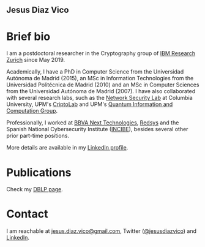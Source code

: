 ## Jesus Diaz Vico

# Brief bio

I am a postdoctoral researcher in the Cryptography group of [IBM Research Zurich](https://www.zurich.ibm.com/crypto/) since May 2019.

Academically, I have a PhD in Computer Science from the Universidad Autónoma de Madrid (2015), an MSc in Information Technologies from the Universidad Politécnica de Madrid (2010) and an MSc in Computer Sciences from the Universidad Autónoma de Madrid (2007). I have also collaborated with several research labs, such as the [Network Security Lab](http://security.cs.columbia.edu/labs.html) at Columbia University, UPM's [CriptoLab](tirnanog.ls.fi.upm.es) and UPM's [Quantum Information and Computation Group](http://www.gcc.fi.upm.es/en/home.html).

Professionally, I worked at [BBVA Next Technologies](https://www.bbvanexttechnologies.com/), [Redsys](https://www.redsys.es) and the Spanish National Cybersecurity Institute ([INCIBE](https://www.incibe.es)), besides several other prior part-time positions.

More details are available in my [LinkedIn profile](https://www.linkedin.com/in/jesusdiazvico/).

# Publications

Check my [DBLP page](https://dblp.org/pers/hd/d/Diaz:Jesus).

# Contact

I am reachable at [jesus.diaz.vico@gmail.com](mailto:jesus.diaz.vico@gmail.com), Twitter ([@jesusdiazvico](https://twitter.com/jesusdiazvico)) and [LinkedIn](https://www.linkedin.com/in/jesusdiazvico/).
